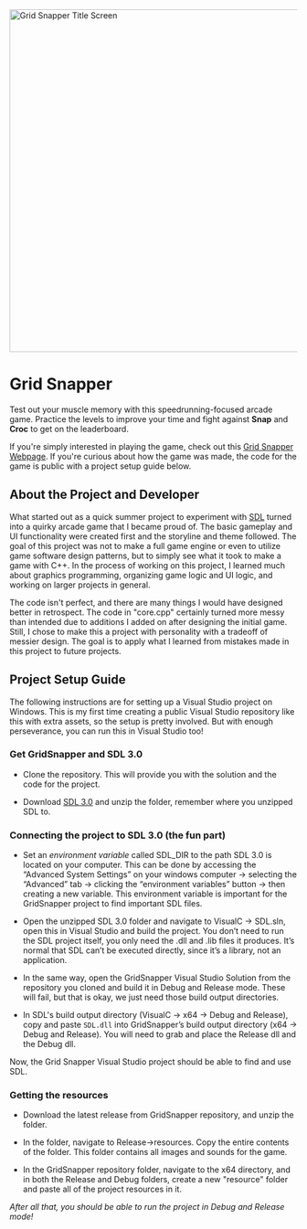 <img width="1600" height="600" alt="Grid Snapper Title Screen" src="https://github.com/user-attachments/assets/2110e50c-1621-41cc-9277-9906800f0390" />

# Grid Snapper

Test out your muscle memory with this speedrunning-focused arcade game. Practice the levels to improve your time and fight against <strong>Snap</strong> and <strong>Croc</strong> to get on the leaderboard.

If you're simply interested in playing the game, check out this [Grid Snapper Webpage](https://jward1500.github.io/GridSnapperWebsite/index). If you're curious about how the game was made, the code for the game is public with a project setup guide below.

## About the Project and Developer

What started out as a quick summer project to experiment with [SDL](https://www.libsdl.org/) turned into a quirky arcade game that I became proud of. The basic gameplay and UI functionality were created first and the storyline and theme followed. The goal of this project was not to make a full game engine or even to utilize game software design patterns, but to simply see what it took to make a game with C++. In the process of working on this project, I learned much about graphics programming, organizing game logic and UI logic, and working on larger projects in general.

The code isn't perfect, and there are many things I would have designed better in retrospect. The code in "core.cpp" certainly turned more messy than intended due to additions I added on after designing the initial game. Still, I chose to make this a project with personality with a tradeoff of messier design. The goal is to apply what I learned from mistakes made in this project to future projects.

## Project Setup Guide

The following instructions are for setting up a Visual Studio project on Windows. This is my first time creating a public Visual Studio repository like this with extra assets, so the setup is pretty involved. But with enough perseverance, you can run this in Visual Studio too!

### Get GridSnapper and SDL 3.0

- Clone the repository. This will provide you with the solution and the code for the project.

- Download [SDL 3.0](https://github.com/libsdl-org/SDL/releases/tag/release-3.2.22) and unzip the folder, remember where you unzipped SDL to.

### Connecting the project to SDL 3.0 (the fun part)

- Set an *environment variable* called SDL_DIR to the path SDL 3.0 is located on your computer. This can be done by accessing the “Advanced System Settings” on your windows computer -> selecting the “Advanced” tab -> clicking the “environment variables” button -> then creating a new variable. This environment variable is important for the GridSnapper project to find important SDL files.

- Open the unzipped SDL 3.0 folder and navigate to VisualC -> SDL.sln, open this in Visual Studio and build the project. You don’t need to run the SDL project itself, you only need the .dll and .lib files it produces. It’s normal that SDL can’t be executed directly, since it’s a library, not an application.

- In the same way, open the GridSnapper Visual Studio Solution from the repository you cloned and build it in Debug and Release mode. These will fail, but that is okay, we just need those build output directories.

- In SDL's build output directory (VisualC -> x64 -> Debug and Release), copy and paste <code>SDL.dll</code> into GridSnapper’s build output directory (x64 -> Debug and Release). You will need to grab and place the Release dll and the Debug dll. 

Now, the Grid Snapper Visual Studio project should be able to find and use SDL.

### Getting the resources

- Download the latest release from GridSnapper repository, and unzip the folder.

- In the folder, navigate to Release->resources. Copy the entire contents of the folder. This folder contains all images and sounds for the game.

- In the GridSnapper repository folder, navigate to the x64 directory, and in both the Release and Debug folders, create a new "resource" folder and paste all of the project resources in it.

*After all that, you should be able to run the project in Debug and Release mode!*


